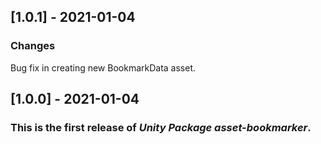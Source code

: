 ## [1.0.1] - 2021-01-04
### Changes
Bug fix in creating new BookmarkData asset.

## [1.0.0] - 2021-01-04
### This is the first release of *Unity Package asset-bookmarker*.